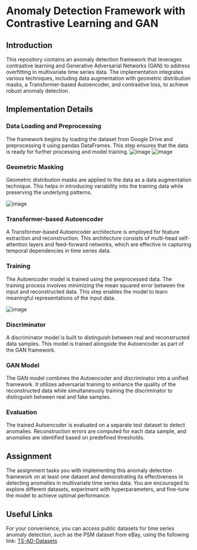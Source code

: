 # Anomaly Detection Framework with Contrastive Learning and GAN

## Introduction
This repository contains an anomaly detection framework that leverages contrastive learning and Generative Adversarial Networks (GAN) to address overfitting in multivariate time series data. The implementation integrates various techniques, including data augmentation with geometric distribution masks, a Transformer-based Autoencoder, and contrastive loss, to achieve robust anomaly detection.

## Implementation Details

### Data Loading and Preprocessing
The framework begins by loading the dataset from Google Drive and preprocessing it using pandas DataFrames. This step ensures that the data is ready for further processing and model training.
![image](https://github.com/Laiba-Noor/Anomoly_detection_Data_Mining_Assignment-3/assets/88136283/2aa27c34-0fe3-431c-aee8-5484afd76ad2)
![image](https://github.com/Laiba-Noor/Anomoly_detection_Data_Mining_Assignment-3/assets/88136283/0ae0e94d-2b48-4b06-ad18-0f911f7fc790)

### Geometric Masking
Geometric distribution masks are applied to the data as a data augmentation technique. This helps in introducing variability into the training data while preserving the underlying patterns.

![image](https://github.com/Laiba-Noor/Anomoly_detection_Data_Mining_Assignment-3/assets/88136283/c5b27bc3-26ca-4db0-8ad9-d0c7efbc1f80)


### Transformer-based Autoencoder
A Transformer-based Autoencoder architecture is employed for feature extraction and reconstruction. This architecture consists of multi-head self-attention layers and feed-forward networks, which are effective in capturing temporal dependencies in time series data.


### Training
The Autoencoder model is trained using the preprocessed data. The training process involves minimizing the mean squared error between the input and reconstructed data. This step enables the model to learn meaningful representations of the input data.

![image](https://github.com/Laiba-Noor/Anomoly_detection_Data_Mining_Assignment-3/assets/88136283/818bb1b9-041e-4b0e-81fc-77b1a6b4a2ae)


### Discriminator
A discriminator model is built to distinguish between real and reconstructed data samples. This model is trained alongside the Autoencoder as part of the GAN framework.

### GAN Model
The GAN model combines the Autoencoder and discriminator into a unified framework. It utilizes adversarial training to enhance the quality of the reconstructed data while simultaneously training the discriminator to distinguish between real and fake samples.

### Evaluation
The trained Autoencoder is evaluated on a separate test dataset to detect anomalies. Reconstruction errors are computed for each data sample, and anomalies are identified based on predefined thresholds.

## Assignment
The assignment tasks you with implementing this anomaly detection framework on at least one dataset and demonstrating its effectiveness in detecting anomalies in multivariate time series data. You are encouraged to explore different datasets, experiment with hyperparameters, and fine-tune the model to achieve optimal performance.

## Useful Links
For your convenience, you can access public datasets for time series anomaly detection, such as the PSM dataset from eBay, using the following link: [TS-AD-Datasets](https://github.com/elisejiuqizhang/TS-AD-Datasets)


